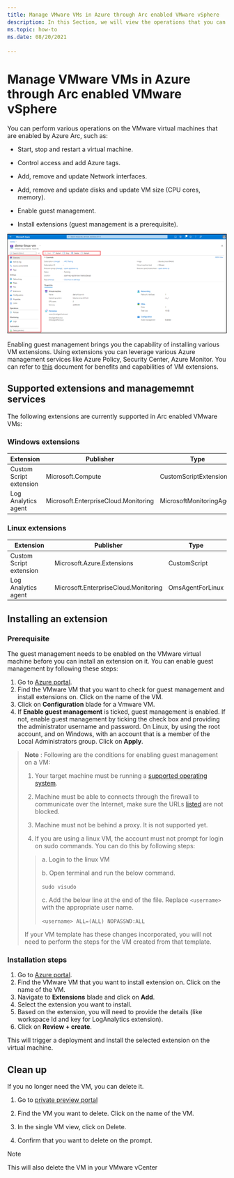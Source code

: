 ```yaml
---
title: Manage VMware VMs in Azure through Arc enabled VMware vSphere
description: In this Section, we will view the operations that you can perform on VMware VMs and install Log Analytics agent.
ms.topic: how-to 
ms.date: 08/20/2021

---
```


# Manage VMware VMs in Azure through Arc enabled VMware vSphere

You can perform various operations on the VMware virtual machines that are enabled by Azure Arc, such as:

- Start, stop and restart a virtual machine.

- Control access and add Azure tags.

- Add, remove and update Network interfaces.

- Add, remove and update disks and update VM size (CPU cores, memory).

- Enable guest management.

- Install extensions (guest management is a prerequisite).

![VMware virtual machine operations](media/manage-vms.png)

Enabling guest management brings you the capability of installing various VM extensions. Using extensions you can leverage various Azure management services like Azure Policy, Security Center, Azure Monitor. You can refer to [this](../servers/manage-vm-extensions.md) document for benefits and capabilities of VM extensions.

## Supported extensions and managememnt services


The following extensions are currently supported in Arc enabled VMware VMs: 

### Windows extensions

|Extension |Publisher |Type |
|----------|----------|-----|
|Custom Script extension |Microsoft.Compute | CustomScriptExtension |
|Log Analytics agent |Microsoft.EnterpriseCloud.Monitoring |MicrosoftMonitoringAgent |


### Linux extensions


|Extension |Publisher |Type |
|----------|----------|-----|
|Custom Script extension |Microsoft.Azure.Extensions |CustomScript |
|Log Analytics agent |Microsoft.EnterpriseCloud.Monitoring |OmsAgentForLinux |


## Installing an extension

### Prerequisite

The guest management needs to be enabled on the VMware virtual machine before you can install an extension on it. You can enable guest management by following these steps:

1. Go to [Azure portal](https://aka.ms/AzureArcVM).
2. Find the VMware VM that you want to check for guest management and install extensions on. Click on the name of the VM.
3. Click on **Configuration** blade for a Vmware VM.
4. If **Enable guest management** is ticked, guest management is enabled. 
If not, enable guest management by ticking the check box and providing the administrator username and password. On Linux, by using the root account, and on Windows, with an account that is a member of the Local Administrators group. Click on **Apply**.

> **Note** : Following are the conditions for enabling guest management on a VM:
>
>    1. Your target machine must be running a [supported operating system](../servers/agent-overview.md#supported-operating-systems).
>
>    2. Machine must be able to connects through the firewall to communicate over the Internet, make sure the URLs [listed](../servers/agent-overview.md#networking-configuration) are not blocked.
>
>    3. Machine must not be behind a proxy. It is not supported yet.
>
>    4. If you are using a linux VM, the account must not prompt for login on sudo commands. You can do this by following steps:</br>
>> a.  Login to the linux VM
>>
>> b. Open terminal and run the below command.
>>
>>  `sudo visudo`
>>
>> c.  Add the below line at the end of the file. Replace `<username>` with the appropriate user name.
>>
>> `<username> ALL=(ALL) NOPASSWD:ALL`
>
> If your VM template has these changes incorporated, you will not need to perform the steps for the VM created from that template. 

### Installation steps

1. Go to [Azure portal](https://aka.ms/AzureArcVM).
2. Find the VMware VM that you want to install extension on. Click on the name of the VM.
3. Navigate to **Extensions** blade and click on **Add**.
4. Select the extension you want to install.
5. Based on the extension, you will need to provide the details (like workspace Id and key for LogAnalytics extension).
6. Click on **Review + create**.

This will trigger a deployment and install the selected extension on the virtual machine. 

## Clean up

If you no longer need the VM, you can delete it.

1. Go to [private preview portal](https://aka.ms/AzureArcVM)

2. Find the VM you want to delete. Click on the name of the VM.

3. In the single VM view, click on Delete.

4. Confirm that you want to delete on the prompt.

>[!NOTE]
> This will also delete the VM in your VMware vCenter